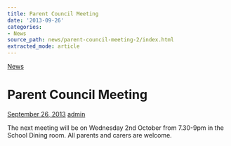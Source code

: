 ```yaml
---
title: Parent Council Meeting
date: '2013-09-26'
categories:
- News
source_path: news/parent-council-meeting-2/index.html
extracted_mode: article
---
```

[News](category/news/)

# Parent Council Meeting

[September 26, 2013](news/parent-council-meeting-2/) [admin](author/admin/)

The next meeting will be on Wednesday 2nd October from 7.30-9pm in the School Dining room. All parents and carers are welcome.
